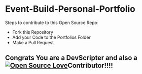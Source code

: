 # Event-Build-Personal-Portfolio

Steps to contribute to this Open Source Repo:
* Fork this Repository
* Add your Code to the Portfolios Folder
* Make a Pull Request

## Congrats You are a DevScripter and also a [![Open Source Love](https://badges.frapsoft.com/os/v2/open-source.svg?v=103)](https://devscript.tech/)Contributor!!!!
